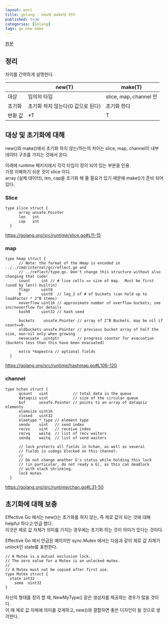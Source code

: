 ```yaml
---
layout: post
title: golang - new와 make의 차이
published: true
categories: [Golang]
tags: go new make
---
```

[원문](http://cipepser.hatenablog.com/entry/go-new-make)  
  
## 정리
차이를 간략하게 설명한다.  
  
|    | new(T)                     | make(T)                 |
|--------|----------------------------|-------------------------|
| 대상   | 임의의 타입                   | slice, map, channel 만 |
| 초기화 | 초기화 하지 않는다(0 값으로 된다) | 초기화 한다              |
| 반환 값 | *T                         | T                       |

        
## 대상 및 초기화에 대해
new()와 make()에서 초기화 하지 않는/하는의 차이는 slice, map, channel이 내부 데이터 구조를 가지는 것에서 온다.  
  
아래에 runtime 패키지에서 각각 타입이 정의 되어 있는 부분을 인용.  
가장 이해하기 쉬운 것이 slice 이다.  
array (실제 데이터), len, cap을 초기화 해 줄 필요가 있기 때문에 make()가 준비 되어 있다.  


  
### Slice

```
type slice struct {
      array unsafe.Pointer
      len   int
      cap   int
  }
```  
https://golang.org/src/runtime/slice.go#L11-15  


  
### map

```
type hmap struct {
      // Note: the format of the Hmap is encoded in ../../cmd/internal/gc/reflect.go and
      // ../reflect/type.go. Don't change this structure without also changing that code!
      count     int // # live cells == size of map.  Must be first (used by len() builtin)
      flags     uint8
      B         uint8  // log_2 of # of buckets (can hold up to loadFactor * 2^B items)
      noverflow uint16 // approximate number of overflow buckets; see incrnoverflow for details
      hash0     uint32 // hash seed
  
      buckets    unsafe.Pointer // array of 2^B Buckets. may be nil if count==0.
      oldbuckets unsafe.Pointer // previous bucket array of half the size, non-nil only when growing
      nevacuate  uintptr        // progress counter for evacuation (buckets less than this have been evacuated)
  
      extra *mapextra // optional fields
  }
```  
https://golang.org/src/runtime/hashmap.go#L106-120  


  
### channel

```
type hchan struct {
      qcount   uint           // total data in the queue
      dataqsiz uint           // size of the circular queue
      buf      unsafe.Pointer // points to an array of dataqsiz elements
      elemsize uint16
      closed   uint32
      elemtype *_type // element type
      sendx    uint   // send index
      recvx    uint   // receive index
      recvq    waitq  // list of recv waiters
      sendq    waitq  // list of send waiters
  
      // lock protects all fields in hchan, as well as several
      // fields in sudogs blocked on this channel.
      //
      // Do not change another G's status while holding this lock
      // (in particular, do not ready a G), as this can deadlock
      // with stack shrinking.
      lock mutex
  }
```  
https://golang.org/src/runtime/chan.go#L31-50  
  

  
## 초기화에 대해 보충
Effective Go 에서는 new()는 초기화를 하지 않는, 즉 제로 값이 되는 것에 대해 helpful 하다고 언급 했다.  
이것은 제로 값 자체가 의미를 가지는 경우에는 초기화 하는 것이 의미가 있다는 것이다.  
  
Effective Go 에서 언급된 예이지만 sync.Mutex 에서는 다음과 같이 제로 값 자체가 unlock인 state를 표현한다.  
```
// A Mutex is a mutual exclusion lock.
// The zero value for a Mutex is an unlocked mutex.
//
// A Mutex must not be copied after first use.
type Mutex struct {
  state int32
    sema  uint32
}
```   
  
자신의 형태를 정의 할 때, NewMyType() 같은 생성자를 제공하는 경우가 많을 것이다.  
이 때 제로 값 자체에 의미를 갖게하고, new()와 결합하면 좋은 디자인이 될 것으로 생각한다.  
  